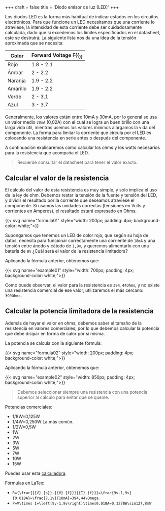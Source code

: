 +++
draft = false
title = 'Diodo emisor de luz (LED)'
+++

Los diodos LED es la forma más habitual de indicar estados en los circuitos electrónicos. Para que funcione un LED necesitamos que una corriente lo atraviese, la intensidad de esta corriente debe ser cuidadosamente calculada, dado que si excedemos los límites especificados en el datasheet, este se destruirá. La siguiente lista nos da una idea de la tensión aproximada que se necesita:

| Color    | Forward Voltage F{{<sub f>}} |
|----------|------------------------------|
| Rojo     | 1.8 - 2.1                    |
| Ámbar    | 2   - 2.2                    |
| Naranja  | 1.9 - 2.2                    |
| Amarillo | 1.9 - 2.2                    |
| Verde    | 2   - 3.1                    |
| Azul     | 3   - 3.7                    |

Generalmente, los valores están entre 10mA y 30mA, por lo general se usa un valor medio `20mA` (0,02A) con el cual se logra un buen brillo con una larga vida útil, mientras usemos los valores mínimos alargamos la vida del componente. La forma para limitar la corriente que circula por el LED es colocando una resistencia en serie antes o después del componente.

A continuación explicaremos cómo calcular los ohms y los watts necesarios para la resistencia que acompaña el LED.

> Recuerde consultar el datasheet para tener el valor exacto.

## Calcular el valor de la resistencia

El cálculo del valor de esta resistencia es muy simple, y solo implica el uso de la ley de ohm. Debemos restar la tensión de la fuente y tensión del LED, y dividir el resultado por la corriente que deseamos atraviese el componente. Si usamos las unidades correctas (tensiones en Volts y corrientes en Amperes), el resultado estará expresado en Ohms.

{{< svg name="formula01" style="width: 200px; padding: 4px; background-color: white;">}}

Supongamos que tenemos un LED de color rojo, que según su hoja de datos, necesita para funcionar correctamente una corriente de `18mA` y una tensión entre ánodo y cátodo de `1,9v`, y queremos alimentarlo con una batería de `9V` ¿Cuál será el valor de la resistencia limitadora?

Aplicando la fórmula anterior, obtenemos que:

{{< svg name="example01" style="width: 700px; padding: 4px; background-color: white;">}}

Como puede observar, el valor para la resistencia es `394,44Ohms`, y no existe una resistencia comercial de ese valor, utilizaremos el más cercano: `390Ohms`.

## Calcular la potencia limitadora de la resistencia

Además de hayar el valor en ohms, debemos saber el tamaño de la resistencia en valores comerciales, por lo que debemos calcular la potencia que debe disipar en forma de calor por si misma.

La potencia se calcula con la siguiente fórmula:

{{< svg name="formula02" style="width: 200px; padding: 4px; background-color: white;">}}

Aplicando la fórmula anterior, obtenemos que:

{{< svg name="example02" style="width: 850px; padding: 4px; background-color: white;">}}

> Debemos seleccionar siempre una resistencia con una potencia superior al cálculo para evitar que se queme.

Potencias comerciales:

- 1/8W=0,125W
- 1/4W=0,250W La más común.
- 1/2W=0,5W
- 1W
- 2W
- 3W
- 5W
- 7W
- 10W
- 15W

Puedes usar esta [calculadora](https://www.digikey.es/en/resources/conversion-calculators/conversion-calculator-led-series-resistor).

Fórmulas en LaTex:

- `R={\frac{{{V}_{s}}-{{V}_{f}}}{{I}_{f}}}=\frac{9v-1,9v}{0.018A}=\frac{7,1v}{18mA}=394,44\Omega`.
- `P=V\times I=\left(9v-1,9v\right)\times0.018A=0,1278W\sim127,8mW`.
